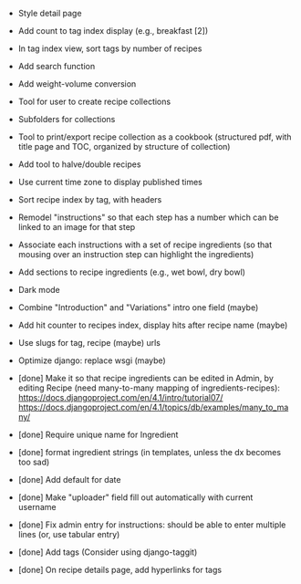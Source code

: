 - Style detail page
- Add count to tag index display (e.g., breakfast [2])
- In tag index view, sort tags by number of recipes
- Add search function
- Add weight-volume conversion
- Tool for user to create recipe collections
- Subfolders for collections
- Tool to print/export recipe collection as a cookbook (structured pdf, with title page and TOC, organized by structure of collection)
- Add tool to halve/double recipes
- Use current time zone to display published times
- Sort recipe index by tag, with headers
- Remodel "instructions" so that each step has a number which can be linked to an image for that step
- Associate each instructions with a set of recipe ingredients (so that mousing over an instruction step can highlight the ingredients)
- Add sections to recipe ingredients (e.g., wet bowl, dry bowl)
- Dark mode
- Combine "Introduction" and "Variations" intro one field (maybe)
- Add hit counter to recipes index, display hits after recipe name (maybe)
- Use slugs for tag, recipe (maybe) urls
- Optimize django: replace wsgi (maybe)

- [done] Make it so that recipe ingredients can be edited in Admin, by editing Recipe (need many-to-many mapping of ingredients-recipes): https://docs.djangoproject.com/en/4.1/intro/tutorial07/ https://docs.djangoproject.com/en/4.1/topics/db/examples/many_to_many/
- [done] Require unique name for Ingredient
- [done] format ingredient strings (in templates, unless the dx becomes too sad)
- [done] Add default for date
- [done] Make "uploader" field fill out automatically with current username
- [done] Fix admin entry for instructions: should be able to enter multiple lines (or, use tabular entry)
- [done] Add tags (Consider using django-taggit)
- [done] On recipe details page, add hyperlinks for tags
